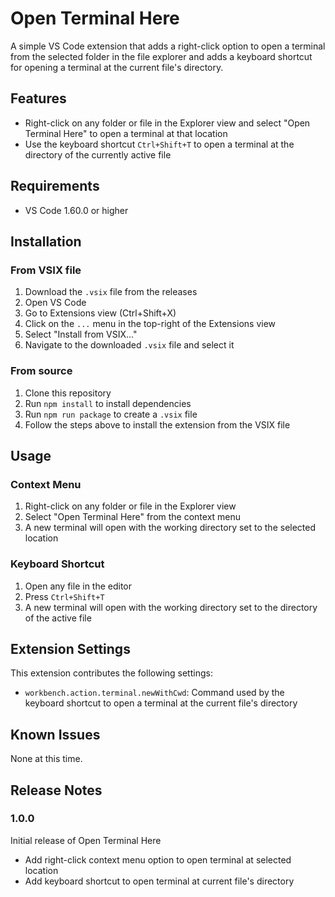 # Open Terminal Here

A simple VS Code extension that adds a right-click option to open a terminal from the selected folder in the file explorer and adds a keyboard shortcut for opening a terminal at the current file's directory.

## Features

- Right-click on any folder or file in the Explorer view and select "Open Terminal Here" to open a terminal at that location
- Use the keyboard shortcut `Ctrl+Shift+T` to open a terminal at the directory of the currently active file

## Requirements

- VS Code 1.60.0 or higher

## Installation

### From VSIX file

1. Download the `.vsix` file from the releases
2. Open VS Code
3. Go to Extensions view (Ctrl+Shift+X)
4. Click on the `...` menu in the top-right of the Extensions view
5. Select "Install from VSIX..."
6. Navigate to the downloaded `.vsix` file and select it

### From source

1. Clone this repository
2. Run `npm install` to install dependencies
3. Run `npm run package` to create a `.vsix` file
4. Follow the steps above to install the extension from the VSIX file

## Usage

### Context Menu

1. Right-click on any folder or file in the Explorer view
2. Select "Open Terminal Here" from the context menu
3. A new terminal will open with the working directory set to the selected location

### Keyboard Shortcut

1. Open any file in the editor
2. Press `Ctrl+Shift+T`
3. A new terminal will open with the working directory set to the directory of the active file

## Extension Settings

This extension contributes the following settings:

* `workbench.action.terminal.newWithCwd`: Command used by the keyboard shortcut to open a terminal at the current file's directory

## Known Issues

None at this time.

## Release Notes

### 1.0.0

Initial release of Open Terminal Here
- Add right-click context menu option to open terminal at selected location
- Add keyboard shortcut to open terminal at current file's directory
